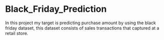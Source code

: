 # Black_Friday_Prediction
In this project my target is predicting purchase amount by using the black friday dataset, this dataset consists of sales transactions that captured at a retail store.
